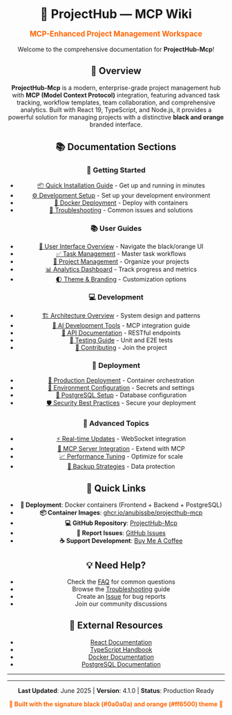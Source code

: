 <div align="center">

# 🚀 ProjectHub — MCP Wiki

<p style="font-size: 1.2em; color: #ff6500; font-weight: bold;">
MCP-Enhanced Project Management Workspace
</p>

Welcome to the comprehensive documentation for **ProjectHub-Mcp**!

## 🌟 Overview

**ProjectHub-Mcp** is a modern, enterprise-grade project management hub with **MCP (Model Context Protocol)** integration, featuring advanced task tracking, workflow templates, team collaboration, and comprehensive analytics. Built with React 19, TypeScript, and Node.js, it provides a powerful solution for managing projects with a distinctive **black and orange** branded interface.

## 📚 Documentation Sections

### 🎯 Getting Started
- [📦 Quick Installation Guide](Installation-Guide) - Get up and running in minutes
- [⚙️ Development Setup](Development-Setup) - Set up your development environment
- [🐳 Docker Deployment](Production-Deployment) - Deploy with containers
- [🔧 Troubleshooting](Troubleshooting) - Common issues and solutions

### 📚 User Guides
- [🎨 User Interface Overview](User-Interface-Overview) - Navigate the black/orange UI
- [✅ Task Management](Task-Management) - Master task workflows
- [📁 Project Management](Project-Management) - Organize your projects
- [📊 Analytics Dashboard](Analytics-Dashboard) - Track progress and metrics
- [🌓 Theme & Branding](FAQ) - Customization options

### 💻 Development
- [🏗️ Architecture Overview](Architecture-Overview) - System design and patterns
- [🤖 AI Development Tools](AI-Development-Tools) - MCP integration guide
- [📡 API Documentation](API-Documentation) - RESTful endpoints
- [🧪 Testing Guide](Development-Setup#testing) - Unit and E2E tests
- [🤝 Contributing](https://github.com/anubissbe/ProjectHub-Mcp/blob/main/CONTRIBUTING.md) - Join the project

### 🚀 Deployment
- [🐳 Production Deployment](Production-Deployment) - Container orchestration
- [🔐 Environment Configuration](Installation-Guide#configuration) - Secrets and settings
- [💾 PostgreSQL Setup](Architecture-Overview#database) - Database configuration
- [🛡️ Security Best Practices](FAQ#security) - Secure your deployment

### 🔮 Advanced Topics
- [⚡ Real-time Updates](Architecture-Overview#websockets) - WebSocket integration
- [🔌 MCP Server Integration](AI-Development-Tools) - Extend with MCP
- [📈 Performance Tuning](Troubleshooting#performance) - Optimize for scale
- [💾 Backup Strategies](FAQ#backup) - Data protection

## 🚀 Quick Links

- **🐳 Deployment**: Docker containers (Frontend + Backend + PostgreSQL)
- **📦 Container Images**: [ghcr.io/anubissbe/projecthub-mcp](https://github.com/anubissbe/ProjectHub-Mcp/pkgs)
- **💻 GitHub Repository**: [ProjectHub-Mcp](https://github.com/anubissbe/ProjectHub-Mcp)
- **🐛 Report Issues**: [GitHub Issues](https://github.com/anubissbe/ProjectHub-Mcp/issues)
- **☕ Support Development**: [Buy Me A Coffee](https://www.buymeacoffee.com/anubissbe)

## 💡 Need Help?

- Check the [FAQ](FAQ) for common questions
- Browse the [Troubleshooting](Troubleshooting) guide
- Create an [Issue](https://github.com/anubissbe/task-management-webui/issues) for bug reports
- Join our community discussions

## 🔗 External Resources

- [React Documentation](https://reactjs.org/docs)
- [TypeScript Handbook](https://www.typescriptlang.org/docs)
- [Docker Documentation](https://docs.docker.com)
- [PostgreSQL Documentation](https://postgresql.org/docs)

---

</div>

---

<div align="center">

**Last Updated**: June 2025 | **Version**: 4.1.0 | **Status**: Production Ready

<p style="color: #ff6500; font-weight: bold;">
🧡 Built with the signature black (#0a0a0a) and orange (#ff6500) theme 🧡
</p>

</div>